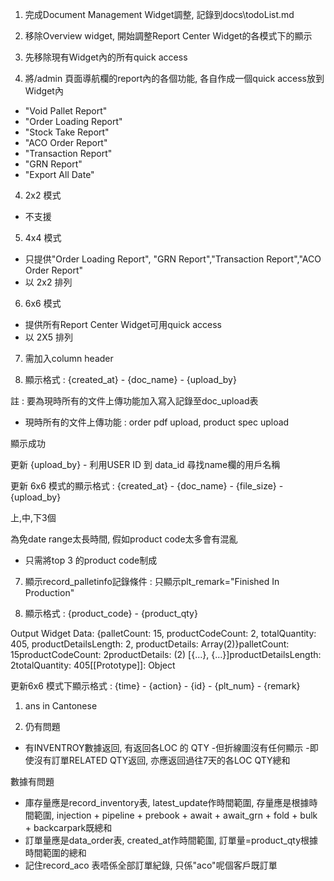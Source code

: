 1. 完成Document Management Widget調整, 記錄到docs\todoList.md

2. 移除Overview widget, 開始調整Report Center Widget的各模式下的顯示

3. 先移除現有Widget內的所有quick access

4. 將/admin 頁面導航欄的report內的各個功能, 各自作成一個quick access放到Widget內
- "Void Pallet Report"
- "Order Loading Report"
- "Stock Take Report"
- "ACO Order Report"
- "Transaction Report"
- "GRN Report"
- "Export All Date"

4. 2x2 模式
- 不支援

5. 4x4 模式
- 只提供"Order Loading Report", "GRN Report","Transaction Report","ACO Order Report"
- 以 2x2 排列

6. 6x6 模式
- 提供所有Report Center Widget可用quick access
- 以 2X5 排列

7. 需加入column header

8. 顯示格式 : {created_at} - {doc_name} - {upload_by}

註 : 要為現時所有的文件上傳功能加入寫入記錄至doc_upload表
- 現時所有的文件上傳功能 : order pdf upload, product spec upload


顯示成功

更新 {upload_by} - 利用USER ID 到 data_id 尋找name欄的用戶名稱

更新 6x6 模式的顯示格式 : {created_at} - {doc_name} - {file_size} - {upload_by}


上,中,下3個

為免date range太長時間, 假如product code太多會有混亂
- 只需將top 3 的product code制成

7. 顯示record_palletinfo記錄條件 : 只顯示plt_remark="Finished In Production"

8. 顯示格式 : {product_code} - {product_qty}

Output Widget Data: {palletCount: 15, productCodeCount: 2, totalQuantity: 405, productDetailsLength: 2, productDetails: Array(2)}palletCount: 15productCodeCount: 2productDetails: (2) [{…}, {…}]productDetailsLength: 2totalQuantity: 405[[Prototype]]: Object


更新6x6 模式下顯示格式 : {time} - {action} - {id} - {plt_num} - {remark}


1. ans in Cantonese

2. 仍有問題 
- 有INVENTROY數據返回, 有返回各LOC 的 QTY
-但折線圖沒有任何顯示
-即使沒有訂單RELATED QTY返回, 亦應返回過往7天的各LOC QTY總和



數據有問題
- 庫存量應是record_inventory表, latest_update作時間範圍, 存量應是根據時間範圍, injection + pipeline + prebook + await + await_grn + fold + bulk + backcarpark既總和
- 訂單量應是data_order表, created_at作時間範圍, 訂單量=product_qty根據時間範圍的總和
- 記住record_aco 表唔係全部訂單紀錄, 只係"aco"呢個客戶既訂單